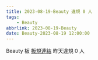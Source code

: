 ```yaml
---
title: 2023-08-19-Beauty 違規 0 人
tags:
    - Beauty
abbrlink: 2023-08-19-Beauty
date: Beauty-2023-08-19 12:00:00
---
```

Beauty 板 [板規連結](https://www.ptt.cc/bbs/Beauty/M.1630069980.A.84B.html)
昨天違規 0 人
